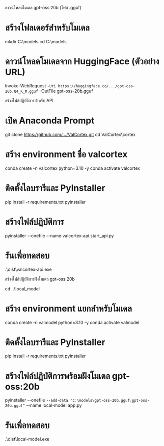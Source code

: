 ดาวน์โหลดโมเดล gpt-oss:20b (ไฟล์ .gguf)

# สร้างโฟลเดอร์สำหรับโมเดล
mkdir C:\models
cd C:\models

# ดาวน์โหลดโมเดลจาก HuggingFace (ตัวอย่าง URL)
Invoke-WebRequest `
  -Uri https://huggingface.co/.../gpt-oss-20b.Q4_K_M.gguf `
  -OutFile gpt-oss-20b.gguf





สร้างไฟล์ปฏิบัติการสำหรับ API

# เปิด Anaconda Prompt
git clone https://github.com/.../ValCortex.git
cd ValCortex\cortex

# สร้าง environment ชื่อ valcortex
conda create -n valcortex python=3.10 -y
conda activate valcortex

# ติดตั้งไลบรารีและ PyInstaller
pip install -r requirements.txt pyinstaller

# สร้างไฟล์ปฏิบัติการ
pyinstaller --onefile --name valcortex-api start_api.py

# รันเพื่อทดสอบ
.\dist\valcortex-api.exe

สร้างไฟล์ปฏิบัติการฝังโมเดล gpt-oss:20b

cd ..\local_model

# สร้าง environment แยกสำหรับโมเดล
conda create -n valmodel python=3.10 -y
conda activate valmodel

# ติดตั้งไลบรารีและ PyInstaller
pip install -r requirements.txt pyinstaller

# สร้างไฟล์ปฏิบัติการพร้อมฝังโมเดล gpt-oss:20b
pyinstaller --onefile `
  --add-data "C:\models\gpt-oss-20b.gguf;gpt-oss-20b.gguf" `
  --name local-model app.py

# รันเพื่อทดสอบ
.\dist\local-model.exe
